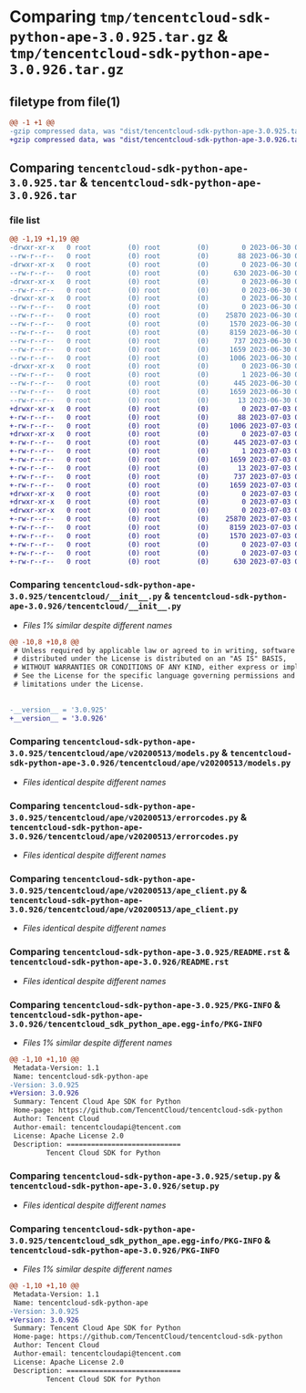 # Comparing `tmp/tencentcloud-sdk-python-ape-3.0.925.tar.gz` & `tmp/tencentcloud-sdk-python-ape-3.0.926.tar.gz`

## filetype from file(1)

```diff
@@ -1 +1 @@
-gzip compressed data, was "dist/tencentcloud-sdk-python-ape-3.0.925.tar", last modified: Fri Jun 30 01:59:34 2023, max compression
+gzip compressed data, was "dist/tencentcloud-sdk-python-ape-3.0.926.tar", last modified: Mon Jul  3 00:18:26 2023, max compression
```

## Comparing `tencentcloud-sdk-python-ape-3.0.925.tar` & `tencentcloud-sdk-python-ape-3.0.926.tar`

### file list

```diff
@@ -1,19 +1,19 @@
-drwxr-xr-x   0 root         (0) root         (0)        0 2023-06-30 01:59:34.000000 tencentcloud-sdk-python-ape-3.0.925/
--rw-r--r--   0 root         (0) root         (0)       88 2023-06-30 01:59:34.000000 tencentcloud-sdk-python-ape-3.0.925/setup.cfg
-drwxr-xr-x   0 root         (0) root         (0)        0 2023-06-30 01:59:34.000000 tencentcloud-sdk-python-ape-3.0.925/tencentcloud/
--rw-r--r--   0 root         (0) root         (0)      630 2023-06-30 01:59:34.000000 tencentcloud-sdk-python-ape-3.0.925/tencentcloud/__init__.py
-drwxr-xr-x   0 root         (0) root         (0)        0 2023-06-30 01:59:34.000000 tencentcloud-sdk-python-ape-3.0.925/tencentcloud/ape/
--rw-r--r--   0 root         (0) root         (0)        0 2023-06-30 01:59:34.000000 tencentcloud-sdk-python-ape-3.0.925/tencentcloud/ape/__init__.py
-drwxr-xr-x   0 root         (0) root         (0)        0 2023-06-30 01:59:34.000000 tencentcloud-sdk-python-ape-3.0.925/tencentcloud/ape/v20200513/
--rw-r--r--   0 root         (0) root         (0)        0 2023-06-30 01:59:34.000000 tencentcloud-sdk-python-ape-3.0.925/tencentcloud/ape/v20200513/__init__.py
--rw-r--r--   0 root         (0) root         (0)    25870 2023-06-30 01:59:34.000000 tencentcloud-sdk-python-ape-3.0.925/tencentcloud/ape/v20200513/models.py
--rw-r--r--   0 root         (0) root         (0)     1570 2023-06-30 01:59:34.000000 tencentcloud-sdk-python-ape-3.0.925/tencentcloud/ape/v20200513/errorcodes.py
--rw-r--r--   0 root         (0) root         (0)     8159 2023-06-30 01:59:34.000000 tencentcloud-sdk-python-ape-3.0.925/tencentcloud/ape/v20200513/ape_client.py
--rw-r--r--   0 root         (0) root         (0)      737 2023-06-30 01:59:34.000000 tencentcloud-sdk-python-ape-3.0.925/README.rst
--rw-r--r--   0 root         (0) root         (0)     1659 2023-06-30 01:59:34.000000 tencentcloud-sdk-python-ape-3.0.925/PKG-INFO
--rw-r--r--   0 root         (0) root         (0)     1006 2023-06-30 01:59:34.000000 tencentcloud-sdk-python-ape-3.0.925/setup.py
-drwxr-xr-x   0 root         (0) root         (0)        0 2023-06-30 01:59:34.000000 tencentcloud-sdk-python-ape-3.0.925/tencentcloud_sdk_python_ape.egg-info/
--rw-r--r--   0 root         (0) root         (0)        1 2023-06-30 01:59:34.000000 tencentcloud-sdk-python-ape-3.0.925/tencentcloud_sdk_python_ape.egg-info/dependency_links.txt
--rw-r--r--   0 root         (0) root         (0)      445 2023-06-30 01:59:34.000000 tencentcloud-sdk-python-ape-3.0.925/tencentcloud_sdk_python_ape.egg-info/SOURCES.txt
--rw-r--r--   0 root         (0) root         (0)     1659 2023-06-30 01:59:34.000000 tencentcloud-sdk-python-ape-3.0.925/tencentcloud_sdk_python_ape.egg-info/PKG-INFO
--rw-r--r--   0 root         (0) root         (0)       13 2023-06-30 01:59:34.000000 tencentcloud-sdk-python-ape-3.0.925/tencentcloud_sdk_python_ape.egg-info/top_level.txt
+drwxr-xr-x   0 root         (0) root         (0)        0 2023-07-03 00:18:26.000000 tencentcloud-sdk-python-ape-3.0.926/
+-rw-r--r--   0 root         (0) root         (0)       88 2023-07-03 00:18:26.000000 tencentcloud-sdk-python-ape-3.0.926/setup.cfg
+-rw-r--r--   0 root         (0) root         (0)     1006 2023-07-03 00:18:26.000000 tencentcloud-sdk-python-ape-3.0.926/setup.py
+drwxr-xr-x   0 root         (0) root         (0)        0 2023-07-03 00:18:26.000000 tencentcloud-sdk-python-ape-3.0.926/tencentcloud_sdk_python_ape.egg-info/
+-rw-r--r--   0 root         (0) root         (0)      445 2023-07-03 00:18:26.000000 tencentcloud-sdk-python-ape-3.0.926/tencentcloud_sdk_python_ape.egg-info/SOURCES.txt
+-rw-r--r--   0 root         (0) root         (0)        1 2023-07-03 00:18:26.000000 tencentcloud-sdk-python-ape-3.0.926/tencentcloud_sdk_python_ape.egg-info/dependency_links.txt
+-rw-r--r--   0 root         (0) root         (0)     1659 2023-07-03 00:18:26.000000 tencentcloud-sdk-python-ape-3.0.926/tencentcloud_sdk_python_ape.egg-info/PKG-INFO
+-rw-r--r--   0 root         (0) root         (0)       13 2023-07-03 00:18:26.000000 tencentcloud-sdk-python-ape-3.0.926/tencentcloud_sdk_python_ape.egg-info/top_level.txt
+-rw-r--r--   0 root         (0) root         (0)      737 2023-07-03 00:18:26.000000 tencentcloud-sdk-python-ape-3.0.926/README.rst
+-rw-r--r--   0 root         (0) root         (0)     1659 2023-07-03 00:18:26.000000 tencentcloud-sdk-python-ape-3.0.926/PKG-INFO
+drwxr-xr-x   0 root         (0) root         (0)        0 2023-07-03 00:18:26.000000 tencentcloud-sdk-python-ape-3.0.926/tencentcloud/
+drwxr-xr-x   0 root         (0) root         (0)        0 2023-07-03 00:18:26.000000 tencentcloud-sdk-python-ape-3.0.926/tencentcloud/ape/
+drwxr-xr-x   0 root         (0) root         (0)        0 2023-07-03 00:18:26.000000 tencentcloud-sdk-python-ape-3.0.926/tencentcloud/ape/v20200513/
+-rw-r--r--   0 root         (0) root         (0)    25870 2023-07-03 00:18:26.000000 tencentcloud-sdk-python-ape-3.0.926/tencentcloud/ape/v20200513/models.py
+-rw-r--r--   0 root         (0) root         (0)     8159 2023-07-03 00:18:26.000000 tencentcloud-sdk-python-ape-3.0.926/tencentcloud/ape/v20200513/ape_client.py
+-rw-r--r--   0 root         (0) root         (0)     1570 2023-07-03 00:18:26.000000 tencentcloud-sdk-python-ape-3.0.926/tencentcloud/ape/v20200513/errorcodes.py
+-rw-r--r--   0 root         (0) root         (0)        0 2023-07-03 00:18:26.000000 tencentcloud-sdk-python-ape-3.0.926/tencentcloud/ape/v20200513/__init__.py
+-rw-r--r--   0 root         (0) root         (0)        0 2023-07-03 00:18:26.000000 tencentcloud-sdk-python-ape-3.0.926/tencentcloud/ape/__init__.py
+-rw-r--r--   0 root         (0) root         (0)      630 2023-07-03 00:18:26.000000 tencentcloud-sdk-python-ape-3.0.926/tencentcloud/__init__.py
```

### Comparing `tencentcloud-sdk-python-ape-3.0.925/tencentcloud/__init__.py` & `tencentcloud-sdk-python-ape-3.0.926/tencentcloud/__init__.py`

 * *Files 1% similar despite different names*

```diff
@@ -10,8 +10,8 @@
 # Unless required by applicable law or agreed to in writing, software
 # distributed under the License is distributed on an "AS IS" BASIS,
 # WITHOUT WARRANTIES OR CONDITIONS OF ANY KIND, either express or implied.
 # See the License for the specific language governing permissions and
 # limitations under the License.
 
 
-__version__ = '3.0.925'
+__version__ = '3.0.926'
```

### Comparing `tencentcloud-sdk-python-ape-3.0.925/tencentcloud/ape/v20200513/models.py` & `tencentcloud-sdk-python-ape-3.0.926/tencentcloud/ape/v20200513/models.py`

 * *Files identical despite different names*

### Comparing `tencentcloud-sdk-python-ape-3.0.925/tencentcloud/ape/v20200513/errorcodes.py` & `tencentcloud-sdk-python-ape-3.0.926/tencentcloud/ape/v20200513/errorcodes.py`

 * *Files identical despite different names*

### Comparing `tencentcloud-sdk-python-ape-3.0.925/tencentcloud/ape/v20200513/ape_client.py` & `tencentcloud-sdk-python-ape-3.0.926/tencentcloud/ape/v20200513/ape_client.py`

 * *Files identical despite different names*

### Comparing `tencentcloud-sdk-python-ape-3.0.925/README.rst` & `tencentcloud-sdk-python-ape-3.0.926/README.rst`

 * *Files identical despite different names*

### Comparing `tencentcloud-sdk-python-ape-3.0.925/PKG-INFO` & `tencentcloud-sdk-python-ape-3.0.926/tencentcloud_sdk_python_ape.egg-info/PKG-INFO`

 * *Files 1% similar despite different names*

```diff
@@ -1,10 +1,10 @@
 Metadata-Version: 1.1
 Name: tencentcloud-sdk-python-ape
-Version: 3.0.925
+Version: 3.0.926
 Summary: Tencent Cloud Ape SDK for Python
 Home-page: https://github.com/TencentCloud/tencentcloud-sdk-python
 Author: Tencent Cloud
 Author-email: tencentcloudapi@tencent.com
 License: Apache License 2.0
 Description: ============================
         Tencent Cloud SDK for Python
```

### Comparing `tencentcloud-sdk-python-ape-3.0.925/setup.py` & `tencentcloud-sdk-python-ape-3.0.926/setup.py`

 * *Files identical despite different names*

### Comparing `tencentcloud-sdk-python-ape-3.0.925/tencentcloud_sdk_python_ape.egg-info/PKG-INFO` & `tencentcloud-sdk-python-ape-3.0.926/PKG-INFO`

 * *Files 1% similar despite different names*

```diff
@@ -1,10 +1,10 @@
 Metadata-Version: 1.1
 Name: tencentcloud-sdk-python-ape
-Version: 3.0.925
+Version: 3.0.926
 Summary: Tencent Cloud Ape SDK for Python
 Home-page: https://github.com/TencentCloud/tencentcloud-sdk-python
 Author: Tencent Cloud
 Author-email: tencentcloudapi@tencent.com
 License: Apache License 2.0
 Description: ============================
         Tencent Cloud SDK for Python
```

